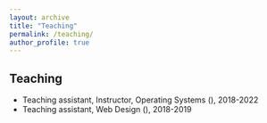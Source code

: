 ```yaml
---
layout: archive
title: "Teaching"
permalink: /teaching/
author_profile: true
---
```


## Teaching

  * Teaching assistant, Instructor, Operating Systems (), 2018-2022
  * Teaching assistant, Web Design (), 2018-2019


